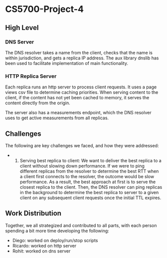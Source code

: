# CS5700-Project-4

## High Level

### DNS Server

The DNS resolver takes a name from the client, checks that the name is within jurisdiction, and gets a replica IP address. The aux library dnslib has been used to facilitate implementation of main functionality.

### HTTP Replica Server

Each replica runs an http server to process client requests. It uses a page views csv file to determine caching priorities. When serving content to the client, if the content has not yet been cached to memory, it serves the content directly from the origin.

The server also has a measurements endpoint, which the DNS resolver uses to get active measurements from all replicas.

## Challenges

The following are key challenges we faced, and how they were addressed:

- 1.  Serving best replica to client: We want to deliver the best replica to a client without slowing down performance. If we were to ping different replicas from the resolver to determine the best RTT when a client first connects to the resolver, the outcome would be slow performance. As a result, the best approach at first is to serve the closest replica to the client. Then, the DNS resolver can ping replicas in the background to determine the best replica to server to a given client on any subsequent client requests once the initial TTL expires.

## Work Distribution

Together, we all strategized and contributed to all parts, with each person spending a bit more time developing the following:

- Diego: worked on deploy/run/stop scripts
- Ricardo: worked on http server
- Rohit: worked on dns server
